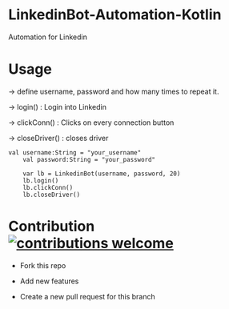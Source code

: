 # LinkedinBot-Automation-Kotlin

Automation for Linkedin

# Usage

-> define username, password and how many times to repeat it.

-> login() : Login into Linkedin

-> clickConn() : Clicks on every connection button

-> closeDriver() : closes driver


    val username:String = "your_username"
        val password:String = "your_password"

        var lb = LinkedinBot(username, password, 20)
        lb.login()
        lb.clickConn()
        lb.closeDriver()


# Contribution [![contributions welcome](https://img.shields.io/badge/contributions-welcome-brightgreen.svg?style=flat)](https://github.com/dwyl/esta/issues)

- Fork this repo

- Add new features

- Create a new pull request for this branch
